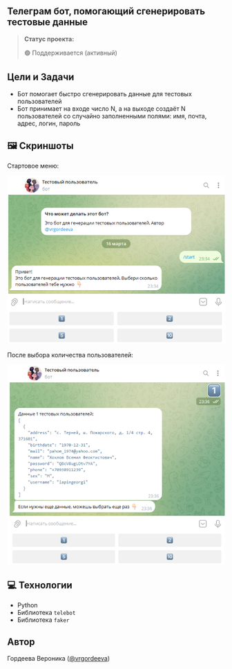 <h2>Телеграм бот, помогающий сгенерировать тестовые данные</h2>

> **Статус проекта:**
>
> 🟢 Поддерживается (активный) 

## Цели и Задачи
* Бот помогает быстро сгенерировать данные для тестовых пользователей
* Бот принимает на входе число N, а на выходе создаёт N пользователей со случайно заполненными полями: имя, почта, адрес, логин, пароль

## 🖼 Скриншоты

Стартовое меню:

![image](https://github.com/VeronikaGordeeva-QA/tg_test_users/blob/main/static/start.PNG)

После выбора количества пользователей:

![image](https://github.com/VeronikaGordeeva-QA/tg_test_users/blob/main/static/generate.PNG)

## 💻 Технологии

* Python
* Библиотека `telebot`
* Библиотека `faker`



## Автор

Гордеева Вероника ([@vrgordeeva](https://t.me/vrgordeeva))
